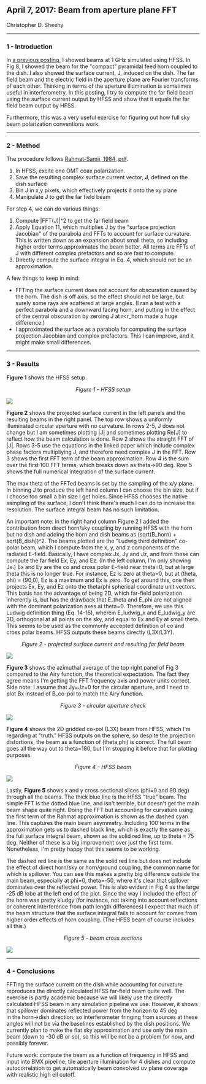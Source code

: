 ## April 7, 2017: Beam from aperture plane FFT
Christopher D. Sheehy
<hr>

### 1 - Introduction

In [a previous posting](../20170323_beam_sims/index.md), I showed beams at 1 GHz
simulated using HFSS. In Fig 8, I showed the beam for the "compact" pyramidal
feed horn coupled to the dish. I also showed the surface current, J, induced on
the dish. The far field beam and the electric field in the aperture plane are
Fourier transforms of each other. Thinking in terms of the aperture illumination
is sometimes useful in interferometry. In this posting, I try to compute the far
field beam using the surface current output by HFSS and show that it equals the
far field beam output by HFSS.

Furthermore, this was a very useful exercise for figuring out how full sky
beam polarization conventions work.

<hr>

### 2 - Method

The procedure follows [Rahmat-Samii,
1984](http://ieeexplore.ieee.org/document/7768593/), [pdf](rds2368.pdf). 

1. In HFSS, excite one OMT coax polarization.
2. Save the resulting complex surface current vector, **J**, defined on the dish
  surface 
3. Bin J in x,y pixels, which effectively projects it onto the xy plane
4. Manipulate J to get the far field beam

For step 4, we can do various things:
1. Compute |FFT(J)|^2 to get the far field beam
2. Apply Equation 11, which multiplies J by the "surface projection Jacobian" of
  the parabola and FFTs to account for surface curvature. This is written down as an expansion
  about small theta, so including higher order terms approximates the beam
  better. All terms are FFTs of J with different complex prefactors and so are fast to compute.
3. Directly compute the surface integral in Eq. 4, which should not be an
  approximation. 	   

A few things to keep in mind:

- FFTing the surface current does not account for obscuration caused by the
  horn. The dish is off axis, so the effect should not be large, but surely some
  rays are scattered at large angles. (I ran a test with a perfect parabola and
  a downward facing horn, and putting in the effect of the central obscuration
  by zeroing J at r<r_horn made a huge difference.)
- I approximated the surface as a parabola for computing the surface projection Jacobian
  and complex prefactors. This I can improve, and it might make small
  differences. 

<hr>

### 3 - Results

**Figure 1** shows the HFSS setup.

<center><i>Figure 1 - HFSS setup</i></center>


![](Screenshot.png)


**Figure 2** shows the projected surface current in the left panels and the
  resulting beams in the right panel. The top row shows a uniformly illuminated
  circular aperture with no curvature. In rows 2-5, J does not change but I am
  sometimes plotting |J| and sometimes plotting Re[J] to reflect how the beam
  calculation is done. Row 2 shows the straight FFT of |J|. Rows 3-5 use the
  equations in the linked paper which include complex phase factors multipliying J, and therefore
  need complex J in the FFT. Row 3 shows the first FFT term of the beam approximation. Row 4 is
  the sum over the first 100 FFT terms, which breaks down as theta->90 deg. Row 5 shows the full numerical
  integration of the surface current.

The max theta of the FFTed beams is set by the sampling of the x/y plane. In binning J to produce
the left hand column I can choose the bin size, but if I choose too small a bin size I get holes. 
Since HFSS chooses the native sampling of the surface, I don't think there's much I can do to increase the resolution. 
The surface integral beam has no such limitation.

An important note: in the right hand column Figure 2 I added the contribution from direct horn/sky coupling by running
HFSS with the horn but no dish and adding the horn and dish beams as (sqrt(B_horn) +
sqrt(B_dish))^2. The beams plotted are the "Ludwig third definition" co-polar beam,
which I compute from the x, y, and z components of the radiated E-field. Basically, I have complex Jx, Jy
and Jz, and from these can compute the far field Ex, Ey, and Ez. (In the left column, I'm only
showing Jx.) Ex and Ey are the co and cross
polar E-field near theta=0, but at large theta this is no longer true. For instance, Ez is zero
at theta=0, but at (theta, phi) = (90,0), Ez is a maximum and Ex is zero. To get
around this, one then projects Ex, Ey, and Ez onto the theta/phi spherical coordinate unit vectors. 
This basis has the advantage of being 2D, which far-field polarization inherently is, but 
has the drawback that E_theta and E_phi are not aligned
with the dominant polarization axes at theta=0. Therefore, we use this Ludwig definition thing 
(Eq. 14-15), wherein E_ludwig_x and E_ludwig_y
are 2D, orthogonal at all points on the sky, and equal to Ex and Ey at small theta. 
This seems to be used as the commonly accepted definition of co and cross polar
beams. HFSS outputs these beams directly (L3X/L3Y).


<center><i>Figure 2 - projected surface current and resulting far field beam</i></center>

![](beam_fig1.png)

**Figure 3** shows the azimuthal average of the top right panel of Fig 3
  compared to the Airy function, the theoretical expectation. The fact they
  agree means I'm getting the FFT frequency axis and power units correct. Side
  note: I assume that Jy=Jz=0 for the circular aperture, and I need to plot Bx
  instead of B_co-pol to match the Airy function. 

<center><i>Figure 3 - circular aperture check</i></center>

![](beam_fig3.png)


**Figure 4** shows the 2D gridded co-pol (L3X) beam from HFSS, which I'm regarding at
  "truth." HFSS outputs on the sphere, so despite the projection distortions, the beam as a function of (theta,phi) is correct. The full beam goes all
  the way out to theta=180, but I'm stopping it before that for plotting purposes.

<center><i>Figure 4 - HFSS beam</i></center>

![](beam_fig2.png)



Lastly, **Figure 5** shows x and y cross sectional slices (phi=0 and 90 deg) through all
the beams. The thick blue line is the HFSS "true" beam. The simple FFT is the
dotted blue line, and isn't terrible, but doesn't get the main beam shape quite
right. Doing the FFT but accounting for curvature using the first term of the
Rahmat approximation is shown as the dashed cyan line. This captures the main
beam asymmetry. Including 100 terms in the approximation gets us to dashed black
line, which is exactly the same as the full surface integral beam, shown as the solid red line,
up to theta = 75 deg. Neither of these is a big improvement over just the first term. Nonetheless,
I'm pretty happy that this seems to be working.

The dashed red line is the same as the solid red line but does not include the effect of
direct horn/sky or horn/ground coupling, the common name for which is spillover. You can see this makes a pretty big
difference outside the main beam, especially at phi=0, theta=-50, where it's clear that sipllover dominates 
over the reflected power. This is also evident in Fig 4 as the large -25 dB lobe
at the left end of the plot. Since the way I included the effect of the horn was
pretty kludgy (for instance, not taking into account reflections or coherent interference
from path length differences) I expect that much of the beam structure that the
surface integral fails to account for comes from higher order effects of horn
coupling. (The HFSS beam of course includes all this.)

<center><i>Figure 5 - beam cross sections</i></center>

![](beam_fig4.png)


<hr>

### 4 - Conclusions

FFTing the surface current on the dish while accounting for curvature
reproduces the directly calculated HFSS far-field beam quite well. The exercise is partly
academic because we will likely use the directly calculated HFSS beam in any simulation pipeline
we use. However, it shows that spillover dominates reflected power from the horizon to 45 deg  
in the horn->dish direction, so interferometer fringing from sources at these angles will not be via the 
baselines established by the dish positions. We currently plan to make the flat sky approximation
and use only the main beam (down to -30 dB or so), so this will be not be a problem for now, and possibly 
forever.

Future work: compute the beam as a function of frequency in HFSS and input into
BMX pipeline; tile aperture illumination for 4 dishes and compute autocorrelation to get
automatically beam convolved uv plane coverage with realistic high ell cutoff. 



<!--

One panel

<p>
<center>
<table border="1" cellpadding="0" cellspacing="0">
<tr><td>
  <table border="0" cellpadding="5" cellspacing="0">
  <tr><th>Fig.&nbsp;1&nbsp;-</th>
      <th>Figure title</th>
  </tr>
  <tr><td>&nbsp;</td>
      <td><a href="fig_1.png"><img src="fig_1.png"></a></td>
  </tr>
  </table>
</td></tr>
</table>
</center>

Two panel

<p>
<center>
<table border="1" cellpadding="0" cellspacing="0">
<tr><td>
  <table border="0" cellpadding="5" cellspacing="0">
  <tr><th rowspan="2">Fig.&nbsp;1&nbsp;-</th>
      <th colspan="2">Figure title</th>
  </tr>
  <tr><td align="center"><b>a. </b> label a</td>
      <td align="center"><b>b. </b> label b</td>
  </tr>
  <tr><td>&nbsp;</td>
      <td><img src="fig_1.png"></td>
      <td><img src="fig_2.png"></td>
  </tr>
  </table>
</td></tr>
</table>
</center>

Three panel

<p>
<b>Fig 1 - Figure title</b>
<table border="1">
<tr><th>a - label 1
<th>b - label 2
<th>c - label 3
<tr>
<td><a href="fig_1.png"><img src="fig_1.png"></a>
<td><a href="fig_2.png"><img src="fig_2.png"></a>
<td><a href="fig_3.png"><img src="fig_3.png"></a>
</table>

-->
